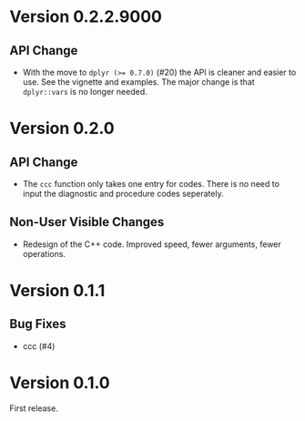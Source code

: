 # Version 0.2.2.9000

## API Change
* With the move to `dplyr (>= 0.7.0)` (#20) the API is cleaner and easier to
  use.  See the vignette and examples.  The major change is that `dplyr::vars`
  is no longer needed.

# Version 0.2.0

## API Change
* The `ccc` function only takes one entry for codes.  There is no need to input
  the diagnostic and procedure codes seperately.

## Non-User Visible Changes
* Redesign of the C++ code.  Improved speed, fewer arguments, fewer operations.

# Version 0.1.1

## Bug Fixes

* ccc (#4)

# Version 0.1.0
First release.
